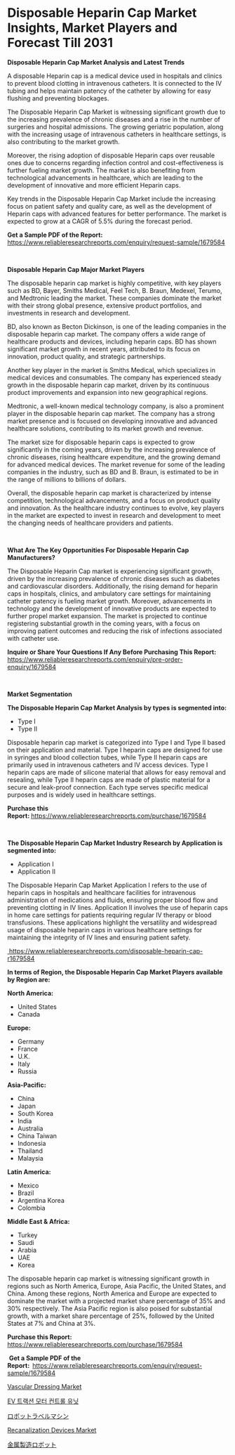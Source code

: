 <p><h1>Disposable Heparin Cap Market Insights, Market Players and Forecast Till 2031</h1></p><p><strong>Disposable Heparin Cap Market Analysis and Latest Trends</strong></p>
<p><p>A disposable Heparin cap is a medical device used in hospitals and clinics to prevent blood clotting in intravenous catheters. It is connected to the IV tubing and helps maintain patency of the catheter by allowing for easy flushing and preventing blockages.</p><p>The Disposable Heparin Cap Market is witnessing significant growth due to the increasing prevalence of chronic diseases and a rise in the number of surgeries and hospital admissions. The growing geriatric population, along with the increasing usage of intravenous catheters in healthcare settings, is also contributing to the market growth.</p><p>Moreover, the rising adoption of disposable Heparin caps over reusable ones due to concerns regarding infection control and cost-effectiveness is further fueling market growth. The market is also benefiting from technological advancements in healthcare, which are leading to the development of innovative and more efficient Heparin caps.</p><p>Key trends in the Disposable Heparin Cap Market include the increasing focus on patient safety and quality care, as well as the development of Heparin caps with advanced features for better performance. The market is expected to grow at a CAGR of 5.5% during the forecast period.</p></p>
<p><strong>Get a Sample PDF of the Report:&nbsp;</strong> <a href="https://www.reliableresearchreports.com/enquiry/request-sample/1679584">https://www.reliableresearchreports.com/enquiry/request-sample/1679584</a></p>
<p>&nbsp;</p>
<p><strong>Disposable Heparin Cap Major Market Players</strong></p>
<p><p>The disposable heparin cap market is highly competitive, with key players such as BD, Bayer, Smiths Medical, Feel Tech, B. Braun, Medexel, Terumo, and Medtronic leading the market. These companies dominate the market with their strong global presence, extensive product portfolios, and investments in research and development.</p><p>BD, also known as Becton Dickinson, is one of the leading companies in the disposable heparin cap market. The company offers a wide range of healthcare products and devices, including heparin caps. BD has shown significant market growth in recent years, attributed to its focus on innovation, product quality, and strategic partnerships.</p><p>Another key player in the market is Smiths Medical, which specializes in medical devices and consumables. The company has experienced steady growth in the disposable heparin cap market, driven by its continuous product improvements and expansion into new geographical regions.</p><p>Medtronic, a well-known medical technology company, is also a prominent player in the disposable heparin cap market. The company has a strong market presence and is focused on developing innovative and advanced healthcare solutions, contributing to its market growth and revenue.</p><p>The market size for disposable heparin caps is expected to grow significantly in the coming years, driven by the increasing prevalence of chronic diseases, rising healthcare expenditure, and the growing demand for advanced medical devices. The market revenue for some of the leading companies in the industry, such as BD and B. Braun, is estimated to be in the range of millions to billions of dollars.</p><p>Overall, the disposable heparin cap market is characterized by intense competition, technological advancements, and a focus on product quality and innovation. As the healthcare industry continues to evolve, key players in the market are expected to invest in research and development to meet the changing needs of healthcare providers and patients.</p></p>
<p>&nbsp;</p>
<p><strong>What Are The Key Opportunities For Disposable Heparin Cap Manufacturers?</strong></p>
<p><p>The Disposable Heparin Cap market is experiencing significant growth, driven by the increasing prevalence of chronic diseases such as diabetes and cardiovascular disorders. Additionally, the rising demand for heparin caps in hospitals, clinics, and ambulatory care settings for maintaining catheter patency is fueling market growth. Moreover, advancements in technology and the development of innovative products are expected to further propel market expansion. The market is projected to continue registering substantial growth in the coming years, with a focus on improving patient outcomes and reducing the risk of infections associated with catheter use.</p></p>
<p><strong>Inquire or Share Your Questions If Any Before Purchasing This Report:</strong> <a href="https://www.reliableresearchreports.com/enquiry/pre-order-enquiry/1679584">https://www.reliableresearchreports.com/enquiry/pre-order-enquiry/1679584</a></p>
<p>&nbsp;</p>
<p><strong>Market Segmentation</strong></p>
<p><strong>The Disposable Heparin Cap Market Analysis by types is segmented into:</strong></p>
<p><ul><li>Type I</li><li>Type II</li></ul></p>
<p><p>Disposable heparin cap market is categorized into Type I and Type II based on their application and material. Type I heparin caps are designed for use in syringes and blood collection tubes, while Type II heparin caps are primarily used in intravenous catheters and IV access devices. Type I heparin caps are made of silicone material that allows for easy removal and resealing, while Type II heparin caps are made of plastic material for a secure and leak-proof connection. Each type serves specific medical purposes and is widely used in healthcare settings.</p></p>
<p><strong>Purchase this Report:&nbsp;</strong><a href="https://www.reliableresearchreports.com/purchase/1679584">https://www.reliableresearchreports.com/purchase/1679584</a></p>
<p>&nbsp;</p>
<p><strong>The Disposable Heparin Cap Market Industry Research by Application is segmented into:</strong></p>
<p><ul><li>Application I</li><li>Application II</li></ul></p>
<p><p>The Disposable Heparin Cap Market Application I refers to the use of heparin caps in hospitals and healthcare facilities for intravenous administration of medications and fluids, ensuring proper blood flow and preventing clotting in IV lines. Application II involves the use of heparin caps in home care settings for patients requiring regular IV therapy or blood transfusions. These applications highlight the versatility and widespread usage of disposable heparin caps in various healthcare settings for maintaining the integrity of IV lines and ensuring patient safety.</p></p>
<p><a href="https://www.reliableresearchreports.com/disposable-heparin-cap-r1679584">&nbsp;https://www.reliableresearchreports.com/disposable-heparin-cap-r1679584</a></p>
<p><strong>In terms of Region, the Disposable Heparin Cap Market Players available by Region are:</strong></p>
<p>
    <p> <strong> North America: </strong>
        <ul>
            <li>United States</li>
            <li>Canada</li>
        </ul>
        </p> 
    <p> <strong> Europe: </strong>
        <ul>
            <li>Germany</li>
            <li>France</li>
            <li>U.K.</li>
            <li>Italy</li>
            <li>Russia</li>
        </ul>
        </p> 
    <p> <strong> Asia-Pacific: </strong>
        <ul>
            <li>China</li>
            <li>Japan</li>
            <li>South Korea</li>
            <li>India</li>
            <li>Australia</li>
            <li>China Taiwan</li>
            <li>Indonesia</li>
            <li>Thailand</li>
            <li>Malaysia</li>
        </ul>
        </p> 
    <p> <strong> Latin America: </strong>
        <ul>
            <li>Mexico</li>
            <li>Brazil</li>
            <li>Argentina Korea</li>
            <li>Colombia</li>
        </ul>
        </p> 
    <p> <strong> Middle East & Africa: </strong>
        <ul>
            <li>Turkey</li>
            <li>Saudi</li>
            <li>Arabia</li>
            <li>UAE</li>
            <li>Korea</li>
        </ul>
    </p>
    </p>
<p><p>The disposable heparin cap market is witnessing significant growth in regions such as North America, Europe, Asia Pacific, the United States, and China. Among these regions, North America and Europe are expected to dominate the market with a projected market share percentage of 35% and 30% respectively. The Asia Pacific region is also poised for substantial growth, with a market share percentage of 25%, followed by the United States at 7% and China at 3%.</p></p>
<p><strong>Purchase this Report: </strong><a href="https://www.reliableresearchreports.com/purchase/1679584">https://www.reliableresearchreports.com/purchase/1679584</a></p>
<p>&nbsp;<strong>Get a Sample PDF of the Report:&nbsp;&nbsp;</strong><a href="https://www.reliableresearchreports.com/enquiry/request-sample/1679584">https://www.reliableresearchreports.com/enquiry/request-sample/1679584</a></p>
<p><strong></strong></p>
<p><p><a href="https://github.com/HenrietteMills1/Market-Research-Report-List-1/blob/main/vascular-dressing-market.md">Vascular Dressing Market</a></p><p><a href="https://github.com/fernandotryO5lson96765/Market-Research-Report-List-2/blob/main/2792405102776.md">EV 트랙션 모터 컨트롤 유닛</a></p><p><a href="https://github.com/TerrellConn/Market-Research-Report-List-1/blob/main/9163617108089.md">ロボットラベルマシン</a></p><p><a href="https://github.com/marthawweekle/Market-Research-Report-List-1/blob/main/recanalization-devices-market.md">Recanalization Devices Market</a></p><p><a href="https://github.com/RandallRunte2023/Market-Research-Report-List-1/blob/main/1021495108090.md">金属製造ロボット</a></p></p>